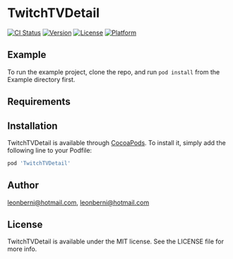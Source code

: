 # TwitchTVDetail

[![CI Status](http://img.shields.io/travis/leonberni@hotmail.com/TwitchTVDetail.svg?style=flat)](https://travis-ci.org/leonberni@hotmail.com/TwitchTVDetail)
[![Version](https://img.shields.io/cocoapods/v/TwitchTVDetail.svg?style=flat)](http://cocoapods.org/pods/TwitchTVDetail)
[![License](https://img.shields.io/cocoapods/l/TwitchTVDetail.svg?style=flat)](http://cocoapods.org/pods/TwitchTVDetail)
[![Platform](https://img.shields.io/cocoapods/p/TwitchTVDetail.svg?style=flat)](http://cocoapods.org/pods/TwitchTVDetail)

## Example

To run the example project, clone the repo, and run `pod install` from the Example directory first.

## Requirements

## Installation

TwitchTVDetail is available through [CocoaPods](http://cocoapods.org). To install
it, simply add the following line to your Podfile:

```ruby
pod 'TwitchTVDetail'
```

## Author

leonberni@hotmail.com, leonberni@hotmail.com

## License

TwitchTVDetail is available under the MIT license. See the LICENSE file for more info.
